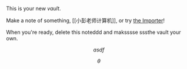 This is your new *vault*.

Make a note of something, [[小彭老师计算机]], or try [the Importer](https://help.obsidian.md/Plugins/Importer)!

When you're ready, delete this noteddd and maksssse sssthe vault your own.

$$asdf$$

$$\theta$$



